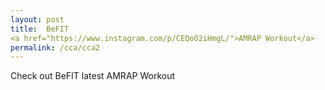 ```yaml
---
layout: post
title:  BeFIT
<a href="https://www.instagram.com/p/CEQoO2iHmgL/">AMRAP Workout</a>
permalink: /cca/cca2
---
```

Check out BeFIT latest AMRAP Workout
